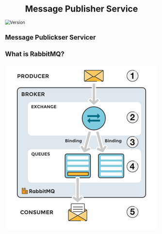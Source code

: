 <h1 align="center">Message Publisher Service</h1>
<p>
  <img alt="Version" src="https://img.shields.io/badge/version-1.0.0-blue.svg?cacheSeconds=2592000" />
</p>
 
## Message Publickser Servicer

## What is RabbitMQ?
![MessageFlow](wiki/MessageFlow.png)
